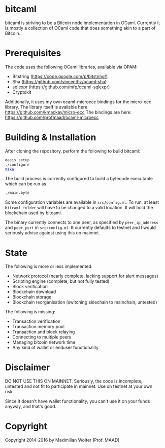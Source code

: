 bitcaml
=======

bitcaml is striving to be a Bitcoin node implementation in OCaml.
Currently it is mostly a collection of OCaml code that does something akin to a part of Bitcoin..

Prerequisites
=============
The code uses the following OCaml libraries, available via OPAM:

* Bitstring (https://code.google.com/p/bitstring/)
* Sha (https://github.com/vincenthz/ocaml-sha)
* sqlexpr (https://github.com/mfp/ocaml-sqlexpr)
* Cryptokit

Additionally, it uses my own ocaml-microecc bindings for the micro-ecc library.
The library itself is available here: https://github.com/kmackay/micro-ecc
The bindings are here: https://github.com/profmaad/ocaml-microecc

Building & Installation
=======================

After cloning the repository, perform the following to build bitcaml:
```sh
oasis setup
./configure
make
```

The build process is currently configured to build a bytecode executable which can be run as
```sh
./main.byte
```

Some configuration variables are available in ```src/config.ml```.
To run, at least ```bitcaml_folder``` will have to be changed to a valid location. It will hold the blockchain used by bitcaml.

The binary currently connects to one peer, as specified by ```peer_ip_address``` and ```peer_port``` in ```src/config.ml```. It currently defaults to testnet and I would seriously advise against using this on mainnet.

State
=====
The following is more or less implemented:

* Network protocol (nearly complete, lacking support for alert messages)
* Scripting engine (complete, but not fully tested)
* Block verification
* Blockchain download
* Blockchain storage
* Blockchain reorganisation (switching sidechain to mainchain, untested)

The following is missing:
* Transaction verification
* Transaction memory pool
* Transaction and block relaying
* Connecting to multiple peers
* Managing bitcoin network time
* Any kind of wallet or enduser functionality

Disclaimer
==========
DO NOT USE THIS ON MAINNET. Seriously, the code is incomplete, untested and not fit to participate in mainnet. Use on testnet at your own risk.

Since it doesn't have wallet functionality, you can't use it on your funds anyway, and that's good.

Copyright
=========
Copyright 2014-2016 by Maximilian Wolter (Prof. MAAD)
